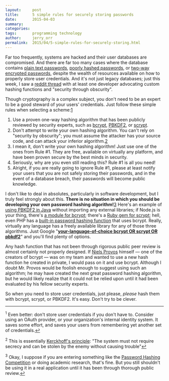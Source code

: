 ```yaml
---
layout:     post
title:      5 simple rules for securely storing passwords
date:       2015-04-03
summary:    
categories:
tags:       programming technology
author:     jerry_orr
permalink:  2015/04/5-simple-rules-for-securely-storing.html
---
```


Far too frequently, systems are hacked and their user databases are compromised. And there are far too many cases where the database contains [plain text passwords](http://motherboard.vice.com/blog/hackers-leaked-42-million-plaintext-dating-site-passwords), [poorly hashed passwords](http://arstechnica.com/security/2012/06/8-million-leaked-passwords-connected-to-linkedin/), or [two-way encrypted passwords](https://nakedsecurity.sophos.com/2013/11/04/anatomy-of-a-password-disaster-adobes-giant-sized-cryptographic-blunder/), despite the wealth of resources available on how to properly store user credentials. And it's not just legacy databases; just this week, I saw a [reddit thread](https://www.reddit.com/r/programming/comments/313cwa/enough_with_the_salts_updates_on_secure_password/) with at least one developer advocating custom hashing functions and "security through obscurity".

Though cryptography is a complex subject, you don't need to be an expert to be a good steward of your users' credentials. Just follow these simple rules when selecting a scheme:[1](#fn1)<a name="top1"></a>

1.  Use a proven one-way hashing algorithm that has been publicly reviewed by security experts, such as [bcrypt](http://en.wikipedia.org/wiki/Bcrypt), [PBKDF2](http://en.wikipedia.org/wiki/PBKDF2), or [scrypt](http://en.wikipedia.org/wiki/Scrypt).
2.  Don't attempt to write your own hashing algorithm. You can't rely on "security by obscurity"; you must assume the attacker has your source code, and can attack your inferior algorithm.[2](#fn2)<a name="top2"></a>
3.  I mean it, don't write your own hashing algorithm! Just use one of the ones from Rule #1. They are free, available on virtually any platform, and have been proven secure by the best minds in security.
4.  Seriously, why are you even still reading this? Rule #1 is all you need!
5.  Alright, if you are really going to ignore Rule #1, please at least notify your users that you are not safely storing their passwords, and in the event of a database breach, their passwords will become public knowledge.

I don't like to deal in absolutes, particularly in software development, but I truly feel strongly about this. **There is no situation in which you should be developing your own password hashing algorithm!**[3](#fn3)<a name="top3"></a> Here's an example of [using PBKDF2 in Java](http://blog.jerryorr.com/2012/05/secure-password-storage-lots-of-donts.html) without importing any external libraries; if Node.js is your thing, there's [a module for bcrypt](https://www.npmjs.com/package/bcrypt); there's a [Ruby gem for scrypt](https://github.com/pbhogan/scrypt); hell, even PHP has a [built-in password hashing function](http://php.net/password_hash) that uses bcrypt. Really, virtually any language has a freely available library for any of those three algorithms. Just Google "**[your-language-of-choice bcrypt OR scrypt OR pbkdf2](https://www.google.com/webhp#q=java+bcrypt+or+scrypt+or+pbkdf2)**" and you'll find plenty of options.

Any hash function that has not been through rigorous public peer review is almost certainly not properly designed. If [Niels Provos](http://en.wikipedia.org/wiki/Niels_Provos) himself — one of the creators of bcrypt — was on my team and wanted to use a new hash function he created in private, I would pass on it and use bcrypt. Although I doubt Mr. Provos would be foolish enough to suggest using such an algorithm; he may have created the next great password hashing algorithm, but he would likely realize that it could not be relied upon until it had been evaluated by his fellow security experts.

So when you need to store user credentials, just please, _please_ hash them with bcrypt, scrypt, or PBKDF2. It's easy. Don't try to be clever.

* * *

<a name="fn1"></a><sup>1</sup> Even better: don't store user credentials if you don't have to. Consider using an OAuth provider, or your organization's internal identity system. It saves some effort, and saves your users from remembering yet another set of credentials.[↩](#top1)

<a name="fn2"></a><sup>2</sup> This is essentially [Kerckhoff's principle](http://en.wikipedia.org/wiki/Kerckhoffs%27s_principle): "The system must not require secrecy and can be stolen by the enemy without causing trouble"[↩](#top2)

<a name="fn3"></a><sup>3</sup> Okay, I suppose if you are entering something like the [Password Hashing Competition](https://password-hashing.net/) or doing academic research, that's fine. But you still shouldn't be using it in a real application until it has been through thorough public review.[↩](#top3)
